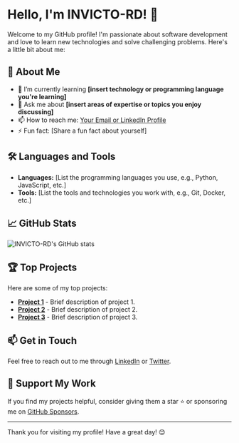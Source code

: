 # Hello, I'm INVICTO-RD! 👋

Welcome to my GitHub profile! I'm passionate about software development and love to learn new technologies and solve challenging problems. Here's a little bit about me:

## 🚀 About Me

- 🌱 I’m currently learning **[insert technology or programming language you're learning]**
- 💬 Ask me about **[insert areas of expertise or topics you enjoy discussing]**
- 📫 How to reach me: [Your Email or LinkedIn Profile](marcos:invictodelsur@gmail.com)
- ⚡ Fun fact: [Share a fun fact about yourself]

## 🛠️ Languages and Tools

- **Languages:** [List the programming languages you use, e.g., Python, JavaScript, etc.]
- **Tools:** [List the tools and technologies you work with, e.g., Git, Docker, etc.]

## 📈 GitHub Stats

![INVICTO-RD's GitHub stats](https://github-readme-stats.vercel.app/api?username=INVICTO-RD&show_icons=true&theme=radical)

## 🏆 Top Projects

Here are some of my top projects:

- [**Project 1**](https://github.com/INVICTO-RD/NUNGUNO) - Brief description of project 1.
- [**Project 2**](https://github.com/INVICTO-RD/NINGUNO-2) - Brief description of project 2.
- [**Project 3**](https://github.com/INVICTO-RD/NINGUNO-3) - Brief description of project 3.

## 📫 Get in Touch

Feel free to reach out to me through [LinkedIn](https://www.linkedin.com/in/your-profile) or [Twitter](https://twitter.com/your-profile).

## 🌟 Support My Work

If you find my projects helpful, consider giving them a star ⭐ or sponsoring me on [GitHub Sponsors](https://github.com/sponsors/your-username).

---

Thank you for visiting my profile! Have a great day! 😊
